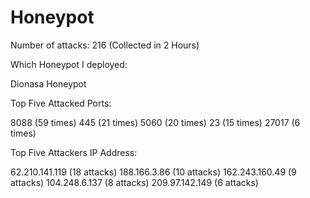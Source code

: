 # Honeypot

Number of attacks:   216 (Collected in 2 Hours)

Which Honeypot I deployed:

  Dionasa Honeypot

Top Five Attacked Ports:

  8088 (59 times)
  445 (21 times)
  5060 (20 times)
  23 (15 times)
  27017 (6 times)
  
Top Five Attackers IP Address:

  62.210.141.119 (18 attacks)
  188.166.3.86 (10 attacks)
  162.243.160.49 (9 attacks)
  104.248.6.137 (8 attacks)
  209.97.142.149 (6 attacks)
